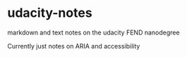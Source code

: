 # udacity-notes
markdown and text notes on the udacity FEND nanodegree

Currently just notes on ARIA and accessibility
